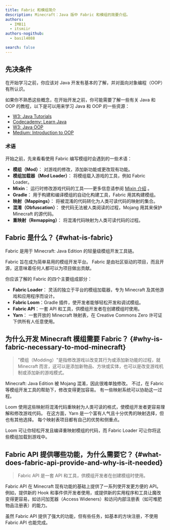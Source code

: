 ```yaml
---
title: Fabric 和模组简介
description: Minecraft：Java 版中 Fabric 和模组的简要介绍。
authors:
  - IMB11
  - itsmiir
authors-nogithub:
  - basil4088

search: false
---
```


## 先决条件

在开始学习之前，你应该对 Java 开发有基本的了解，并对面向对象编程（OOP）有所认识。

如果你不熟悉这些概念，在开始开发之前，你可能需要了解一些有关 Java 和 OOP 的教程，以下是可以用来学习 Java 和 OOP 的一些资源：

- [W3: Java Tutorials](https://www.w3schools.com/java/)
- [Codecademy: Learn Java](https://www.codecademy.com/learn/learn-java)
- [W3: Java OOP](https://www.w3schools.com/java/java_oop.asp)
- [Medium: Introduction to OOP](https://medium.com/@Adekola_Olawale/beginners-guide-to-object-oriented-programming-a94601ea2fbd)

### 术语

开始之前，先来看看使用 Fabric 编写模组时会遇到的一些术语：

- **模组（Mod）**： 对游戏的修改，添加新功能或更改现有功能。
- **模组加载器（Mod Loader）**： 将模组载入游戏的工具，例如 Fabric Loader。
- **Mixin**： 运行时修改游戏代码的工具——更多信息请参阅 [Mixin 介绍](https://fabricmc.net/wiki/zh_cn::tutorial:mixin_introduction) 。
- **Gradle**： 用于构建和编译模组的自动化构建工具，Fabric 用其构建模组。
- **映射（Mappings）**： 将被混淆的代码转化为人类可读代码的映射的集合。
- **混淆（Obfuscation）**： 使代码无法被人类阅读的过程，Mojang 用其来保护 Minecraft 的源代码。
- **重映射（Remapping）**： 将混淆代码映射为人类可读代码的过程。

## Fabric 是什么？ {#what-is-fabric}

Fabric 是用于 Minecraft: Java Edition 的轻量级模组开发工具链。

Fabric 旨在成为简单易用的模组开发平台。 Fabric 是由社区驱动的项目，而且开源，这意味着任何人都可以为项目做出贡献。

你应该了解的 Fabric 的四个主要组成部分：

- **Fabric Loader**： 灵活的独立于平台的模组加载器，专为 Minecraft 及其他游戏和应用程序而设计。
- **Fabric Loom**：Gradle 插件，使开发者能够轻松开发和调试模组。
- **Fabric API**：一套 API 和工具，供模组开发者在创建模组时使用。
- **Yarn**： 一套开放的 Minecraft 映射表，在 Creative Commons Zero 许可证下供所有人任意使用。

## 为什么开发 Minecraft 模组需要 Fabric？ {#why-is-fabric-necessary-to-mod-minecraft}

> "模组（Modding）"是指修改游戏以改变其行为或添加新功能的过程，就 Minecraft 而言，这可以是添加新物品、方块或实体，也可以是改变游戏机制或添加新的游戏模式。

Minecraft: Java Edition 被 Mojang 混淆，因此很难单独修改。 不过，在 Fabric 等模组开发工具的帮助下，修改变得更加容易。 有一些映射系统可以协助这一过程。

Loom 使用这些映射将混淆代码重映射为人类可读的格式，使模组开发者更容易理解和修改游戏代码。 在这方面，Yarn 是一个富有人气且十分优秀的映射选择，但也有其他选择。 每个映射表项目都有自己的优势和侧重点。

Loom 可让你轻松开发且编译重映射模组的代码，而 Fabric Loader 可让你将这些模组加载到游戏中。

## Fabric API 提供哪些功能，为什么需要它？ {#what-does-fabric-api-provide-and-why-is-it-needed}

> Fabric API 是一套 API 和工具，供模组开发者在创建模组时使用。

Fabric API 在 Minecraft 现有功能的基础上提供了一系列使开发更方便的 API。例如，提供新的 Hook 和事件供开发者使用，或提供新的实用程序和工具让魔改变得更容易，如访问加宽器（Access Wideners）和访问内部注册表（如可堆肥物品注册表）的能力。

虽然 Fabric API 提供了强大的功能，但有些任务，如基本的方块注册，不使用 Fabric API 也能完成。
